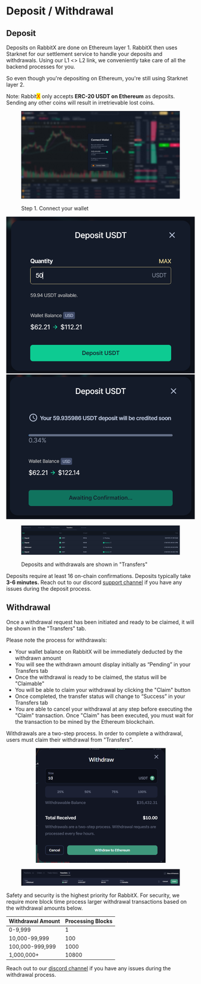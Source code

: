 # Deposit / Withdrawal

## Deposit

Deposits on RabbitX are done on Ethereum layer 1. RabbitX then uses Starknet for our settlement service to handle your deposits and withdrawals. Using our L1 <> L2 link, we conveniently take care of all the backend processes for you.

So even though you're depositing on Ethereum, you're still using Starknet layer 2.

Note: Rabbit<mark style="color:red;">X</mark> only accepts **ERC-20 USDT on Ethereum** as deposits. Sending any other coins will result in irretrievable lost coins.

<figure><img src=".gitbook/assets/image (12).png" alt="Connect your wallet"><figcaption><p>Step 1. Connect your wallet</p></figcaption></figure>

![](<.gitbook/assets/image (17).png>)![](<.gitbook/assets/image (10).png>)

<figure><img src=".gitbook/assets/image (7) (2) (1) (1).png" alt=""><figcaption><p>Deposits and withdrawals are shown in "Transfers"</p></figcaption></figure>

Deposits require at least 16 on-chain confirmations. Deposits typically take **3-6 minutes.** Reach out to our discord [support channel](https://discord.gg/yFHNDe4KDY) if you have any issues during the deposit process.

## Withdrawal

Once a withdrawal request has been initiated and ready to be claimed, it will be shown in the "Transfers" tab.

Please note the process for withdrawals:

* Your wallet balance on RabbitX will be immediately deducted by the withdrawn amount
* You will see the withdrawn amount display initially as “Pending” in your Transfers tab
* Once the withdrawal is ready to be claimed, the status will be "Claimable"
* You will be able to claim your withdrawal by clicking the "Claim" button
* Once completed, the transfer status will change to “Success” in your Transfers tab
* You are able to cancel your withdrawal at any step before executing the "Claim" transaction. Once "Claim" has been executed, you must wait for the transaction to be mined by the Ethereum blockchain.

Withdrawals are a two-step process. In order to complete a withdrawal, users must claim their withdrawal from "Transfers".

<div align="center">

<figure><img src=".gitbook/assets/image.png" alt="" width="347"><figcaption></figcaption></figure>

</div>

<figure><img src=".gitbook/assets/image (3).png" alt=""><figcaption></figcaption></figure>

Safety and security is the highest priority for RabbitX. For security, we require more block time process larger withdrawal transactions based on the withdrawal amounts below.

| Withdrawal Amount | Processing Blocks |
| ----------------- | ----------------- |
| 0-9,999           | 1                 |
| 10,000-99,999     | 100               |
| 100,000-999,999   | 1000              |
| 1,000,000+        | 10800             |

Reach out to our [discord channel](https://discord.com/invite/rabbitx) if you have any issues during the withdrawal process.
